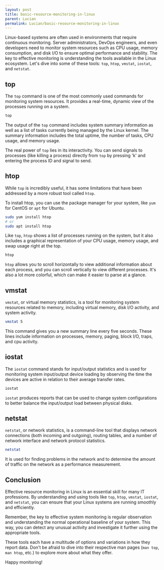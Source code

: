 ```yaml
---
layout: post
title: basic-resource-monitoring-in-linux
parent: Lucian
permalink: Lucian/basic-resource-monitoring-in-linux
---
```


Linux-based systems are often used in environments that require continuous monitoring. Server administrators, DevOps engineers, and even developers need to monitor system resources such as CPU usage, memory consumption, and disk I/O to ensure optimal performance and stability. The key to effective monitoring is understanding the tools available in the Linux ecosystem. Let's dive into some of these tools: `top`, `htop`, `vmstat`, `iostat`, and `netstat`.

## top

The `top` command is one of the most commonly used commands for monitoring system resources. It provides a real-time, dynamic view of the processes running on a system.

```bash
top
```

The output of the `top` command includes system summary information as well as a list of tasks currently being managed by the Linux kernel. The summary information includes the total uptime, the number of tasks, CPU usage, and memory usage.

The real power of `top` lies in its interactivity. You can send signals to processes (like killing a process) directly from `top` by pressing 'k' and entering the process ID and signal to send.

## htop

While `top` is incredibly useful, it has some limitations that have been addressed by a more robust tool called `htop`.

To install htop, you can use the package manager for your system, like `yum` for CentOS or `apt` for Ubuntu.

```bash
sudo yum install htop
# or
sudo apt install htop
```

Like `top`, `htop` shows a list of processes running on the system, but it also includes a graphical representation of your CPU usage, memory usage, and swap usage right at the top.

```bash
htop
```

`htop` allows you to scroll horizontally to view additional information about each process, and you can scroll vertically to view different processes. It's also a lot more colorful, which can make it easier to parse at a glance.

## vmstat

`vmstat`, or virtual memory statistics, is a tool for monitoring system resources related to memory, including virtual memory, disk I/O activity, and system activity.

```bash
vmstat 5
```

This command gives you a new summary line every five seconds. These lines include information on processes, memory, paging, block I/O, traps, and cpu activity.

## iostat

The `iostat` command stands for input/output statistics and is used for monitoring system input/output device loading by observing the time the devices are active in relation to their average transfer rates.

```bash
iostat
```

`iostat` produces reports that can be used to change system configurations to better balance the input/output load between physical disks.

## netstat

`netstat`, or network statistics, is a command-line tool that displays network connections (both incoming and outgoing), routing tables, and a number of network interface and network protocol statistics.

```bash
netstat
```

It is used for finding problems in the network and to determine the amount of traffic on the network as a performance measurement.

## Conclusion

Effective resource monitoring in Linux is an essential skill for many IT professions. By understanding and using tools like `top`, `htop`, `vmstat`, `iostat`, and `netstat`, you can ensure that your Linux systems are running smoothly and efficiently.

Remember, the key to effective system monitoring is regular observation and understanding the normal operational baseline of your system. This way, you can detect any unusual activity and investigate it further using the appropriate tools.

These tools each have a multitude of options and variations in how they report data. Don't be afraid to dive into their respective man pages (`man top`, `man htop`, etc.) to explore more about what they offer.

Happy monitoring!
